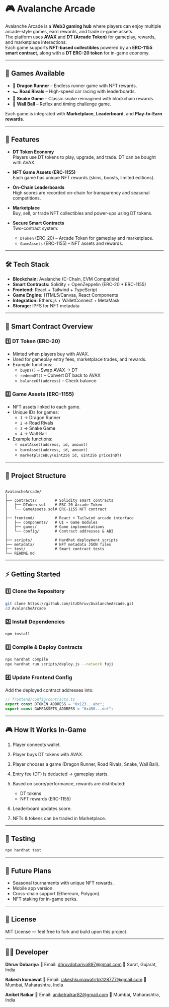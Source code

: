 # 🎮 Avalanche Arcade  

Avalanche Arcade is a **Web3 gaming hub** where players can enjoy multiple arcade-style games, earn rewards, and trade in-game assets.  
The platform uses **AVAX** and **DT (Arcade Token)** for gameplay, rewards, and marketplace interactions.  
Each game supports **NFT-based collectibles** powered by an **ERC-1155 smart contract**, along with a **DT ERC-20 token** for in-game economy.  

---

## 🚀 Games Available

- 🐉 **Dragon Runner** – Endless runner game with NFT rewards.  
- 🏎 **Road Rivals** – High-speed car racing with leaderboards.  
- 🐍 **Snake Game** – Classic snake reimagined with blockchain rewards.  
- 🏐 **Wall Ball** – Reflex and timing challenge game.  

Each game is integrated with **Marketplace**, **Leaderboard**, and **Play-to-Earn rewards**.

---

## 🎯 Features

- **DT Token Economy**  
  Players use DT tokens to play, upgrade, and trade. DT can be bought with AVAX.  

- **NFT Game Assets (ERC-1155)**  
  Each game has unique NFT rewards (skins, boosts, limited editions).  

- **On-Chain Leaderboards**  
  High scores are recorded on-chain for transparency and seasonal competitions.  

- **Marketplace**  
  Buy, sell, or trade NFT collectibles and power-ups using DT tokens.  

- **Secure Smart Contracts**  
  Two-contract system:  
  - `DToken` (ERC-20) – Arcade Token for gameplay and marketplace.  
  - `GameAssets` (ERC-1155) – NFT assets and rewards.  

---

## 🛠 Tech Stack

- **Blockchain:** Avalanche (C-Chain, EVM Compatible)  
- **Smart Contracts:** Solidity + OpenZeppelin (ERC-20 + ERC-1155)  
- **Frontend:** React + Tailwind + TypeScript  
- **Game Engine:** HTML5/Canvas, React Components  
- **Integration:** Ethers.js + WalletConnect + MetaMask  
- **Storage:** IPFS for NFT metadata  

---

## 📜 Smart Contract Overview

### 1️⃣ DT Token (ERC-20)
- Minted when players buy with AVAX.  
- Used for gameplay entry fees, marketplace trades, and rewards.  
- Example functions:  
  - `buyDT()` – Swap AVAX → DT  
  - `redeemDT()` – Convert DT back to AVAX  
  - `balanceOf(address)` – Check balance  

### 2️⃣ Game Assets (ERC-1155)
- NFT assets linked to each game.  
- Unique IDs for games:  
  - `1` → Dragon Runner  
  - `2` → Road Rivals  
  - `3` → Snake Game  
  - `4` → Wall Ball  
- Example functions:  
  - `mintAsset(address, id, amount)`  
  - `burnAsset(address, id, amount)`  
  - `marketplaceBuy(uint256 id, uint256 priceInDT)`  

---

## 📂 Project Structure

```

AvalancheArcade/
│
├── contracts/        # Solidity smart contracts
│   ├── DToken.sol    # ERC-20 Arcade Token
│   └── GameAssets.sol# ERC-1155 NFT contract
│
├── frontend/         # React + Tailwind arcade interface
│   ├── components/   # UI + Game modules
│   ├── games/        # Game implementations
│   └── config/       # Contract addresses & ABI
│
├── scripts/          # Hardhat deployment scripts
├── metadata/         # NFT metadata JSON files
├── test/             # Smart contract tests
└── README.md

````

---

## ⚡ Getting Started

### 1️⃣ Clone the Repository
```bash
git clone https://github.com/itzDhruv/AvalancheArcade.git
cd AvalancheArcade
````

### 2️⃣ Install Dependencies

```bash
npm install
```

### 3️⃣ Compile & Deploy Contracts

```bash
npx hardhat compile
npx hardhat run scripts/deploy.js --network fuji
```

### 4️⃣ Update Frontend Config

Add the deployed contract addresses into:

```ts
// frontend/config/contracts.ts
export const DTOKEN_ADDRESS = "0x123...abc";
export const GAMEASSETS_ADDRESS = "0x456...def";
```

---

## 🎮 How It Works In-Game

1. Player connects wallet.
2. Player buys DT tokens with AVAX.
3. Player chooses a game (Dragon Runner, Road Rivals, Snake, Wall Ball).
4. Entry fee (DT) is deducted → gameplay starts.
5. Based on score/performance, rewards are distributed:

   * DT tokens
   * NFT rewards (ERC-1155)
6. Leaderboard updates score.
7. NFTs & tokens can be traded in Marketplace.

---

## 🧪 Testing

```bash
npx hardhat test
```

---

## 🔮 Future Plans

* Seasonal tournaments with unique NFT rewards.
* Mobile app version.
* Cross-chain support (Ethereum, Polygon).
* NFT staking for in-game perks.

---

## 📄 License

MIT License — feel free to fork and build upon this project.

---

## 👨‍💻 Developer

**Dhruv Dobariya**
📧 Email: [dhruvdobariya897@gmail.com](mailto:dhruvdobariya897@gmail.com)
📍 Surat, Gujarat, India

**Rakesh kumawat**
 📧 Email: rakeshkumawatrrkk128777@gmail.com 
 📍 Mumbai, Maharashtra, India

**Aniket Raikar** 
 📧 Email: aniketraikar82@gmail.com 
📍 Mumbai, Maharashtra, India
